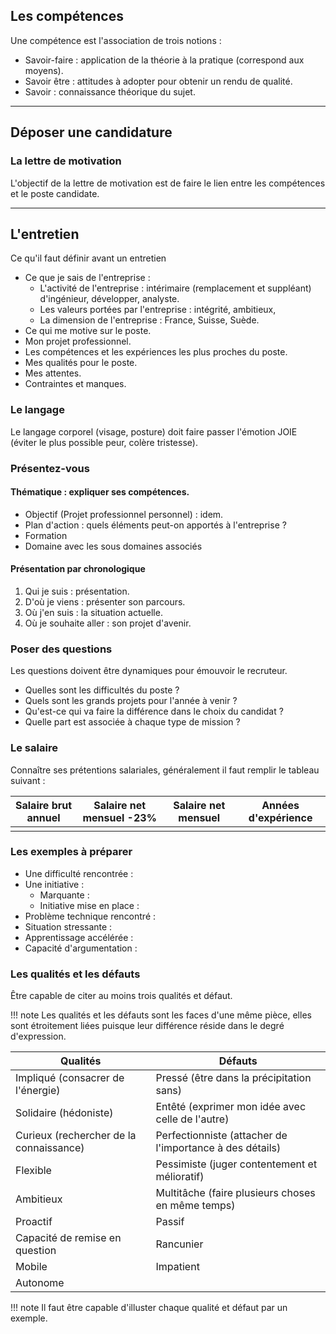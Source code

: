 ## Les compétences

Une compétence est l'association de trois notions :

* Savoir-faire : application de la théorie à la pratique (correspond aux moyens).
* Savoir être : attitudes à adopter pour obtenir un rendu de qualité.
* Savoir : connaissance théorique du sujet.

-----------------------------------------

## Déposer une candidature

### La lettre de motivation 

L'objectif de la lettre de motivation est de faire le lien entre les compétences et le poste candidate.

-----------------------------------------

## L'entretien

Ce qu'il faut définir avant un entretien 

* Ce que je sais de l'entreprise :
	* L'activité de l'entreprise : intérimaire (remplacement et suppléant) d\'ingénieur, développer, analyste.
	* Les valeurs portées par l\'entreprise : intégrité, ambitieux,
	* La dimension de l\'entreprise : France, Suisse, Suède.
* Ce qui me motive sur le poste.
* Mon projet professionnel.
* Les compétences et les expériences les plus proches du poste.
* Mes qualités pour le poste.
* Mes attentes.
* Contraintes et manques.

### Le langage

Le langage corporel (visage, posture) doit faire passer l'émotion JOIE (éviter le plus possible peur, colère tristesse).

### Présentez-vous

#### Thématique : expliquer ses compétences.

* Objectif (Projet professionnel personnel) : idem.
* Plan d'action : quels éléments peut-on apportés à l'entreprise ?
* Formation
* Domaine avec les sous domaines associés

#### Présentation par chronologique

1. Qui je suis : présentation.
2. D'où je viens : présenter son parcours.
3. Où j'en suis : la situation actuelle.
4. Où je souhaite aller : son projet d'avenir.

### Poser des questions

Les questions doivent être dynamiques pour émouvoir le recruteur.

* Quelles sont les difficultés du poste ?
* Quels sont les grands projets pour l'année à venir ?
* Qu\'est-ce qui va faire la différence dans le choix du candidat ?
* Quelle part est associée à chaque type de mission ?

### Le salaire

Connaître ses prétentions salariales, généralement il faut remplir le tableau suivant :


| Salaire brut annuel | Salaire net mensuel -23% | Salaire net mensuel | Années d'expérience |
|------------------|------------------|------------------|------------------|
|                     |                          |                     |                      |

### Les exemples à préparer

* Une difficulté rencontrée :
* Une initiative :
    * Marquante :
    * Initiative mise en place :
* Problème technique rencontré :
* Situation stressante :
* Apprentissage accélérée :
* Capacité d'argumentation :

### Les qualités et les défauts

Être capable de citer au moins trois qualités et défaut. 

!!! note 
	Les qualités et les défauts sont les faces d'une même pièce, elles sont étroitement liées puisque leur différence réside dans le degré d'expression.

| Qualités                                | Défauts                                                   |
|---------------------------------|---------------------------------------|
| Impliqué (consacrer de l\'énergie)      | Pressé (être dans la précipitation sans)                  |
| Solidaire (hédoniste)                   | Entêté (exprimer mon idée avec celle de l\'autre)         |
| Curieux (rechercher de la connaissance) | Perfectionniste (attacher de l\'importance à des détails) |
| Flexible                                | Pessimiste (juger contentement et mélioratif)             |
| Ambitieux                               | Multitâche (faire plusieurs choses en même temps)         |
| Proactif                                | Passif                                                    |
| Capacité de remise en question          | Rancunier                                                 |
| Mobile                                  | Impatient                                                 |
| Autonome                                |                                                           |


!!! note
	Il faut être capable d'illuster chaque qualité et défaut par un exemple.
